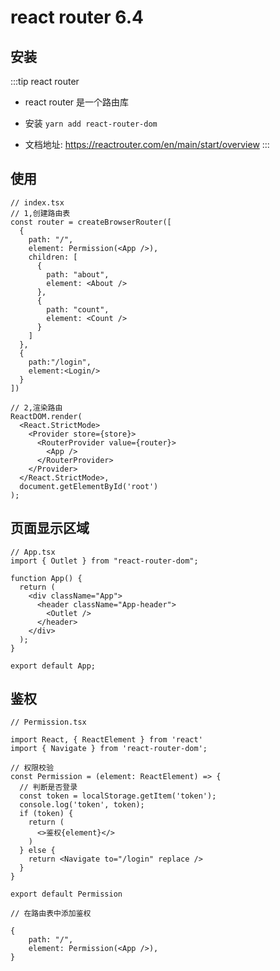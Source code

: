 # react router 6.4

## 安装

:::tip react router
* react router 是一个路由库

* 安装 `yarn add react-router-dom`

* 文档地址: https://reactrouter.com/en/main/start/overview
:::

## 使用

```tsx
// index.tsx
// 1,创建路由表
const router = createBrowserRouter([
  {
    path: "/",
    element: Permission(<App />),
    children: [
      {
        path: "about",
        element: <About />
      },
      {
        path: "count",
        element: <Count />
      }
    ]
  },
  {
    path:"/login",
    element:<Login/>
  }
])

// 2,渲染路由
ReactDOM.render(
  <React.StrictMode>
    <Provider store={store}>
      <RouterProvider value={router}>
        <App />
      </RouterProvider>
    </Provider>
  </React.StrictMode>,
  document.getElementById('root')
);
```
## 页面显示区域

```tsx
// App.tsx
import { Outlet } from "react-router-dom";

function App() {
  return (
    <div className="App">
      <header className="App-header">
        <Outlet />
      </header>
    </div>
  );
}

export default App;

```


## 鉴权

```tsx
// Permission.tsx

import React, { ReactElement } from 'react'
import { Navigate } from 'react-router-dom';

// 权限校验
const Permission = (element: ReactElement) => {
  // 判断是否登录
  const token = localStorage.getItem('token');
  console.log('token', token);
  if (token) {
    return (
      <>鉴权{element}</>
    )
  } else {
    return <Navigate to="/login" replace />
  }
}

export default Permission

// 在路由表中添加鉴权

{
    path: "/",
    element: Permission(<App />),
}

```